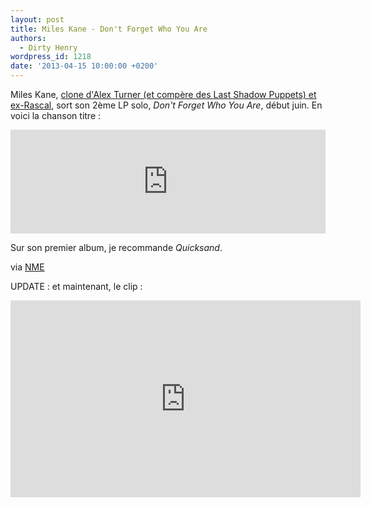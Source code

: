 ```yaml
---
layout: post
title: Miles Kane - Don't Forget Who You Are
authors:
  - Dirty Henry
wordpress_id: 1218
date: '2013-04-15 10:00:00 +0200'
---
```

Miles Kane, [clone d'Alex Turner (et compère des Last Shadow Puppets) et ex-Rascal](224), sort son 2ème LP solo, *Don't Forget Who You Are*, début juin. En voici la chanson titre :

<iframe width="100%" height="166" scrolling="no" frameborder="no" src="https://w.soundcloud.com/player/?url=http%3A%2F%2Fapi.soundcloud.com%2Ftracks%2F86365124&secret_token=s-X58Gj"></iframe>

Sur son premier album, je recommande *Quicksand*.
    
via [NME](http://www.nme.com/news/miles-kane/69665)

UPDATE : et maintenant, le clip : 

<iframe width="560" height="315" src="http://www.youtube.com/embed/zj5RKp0inTw" frameborder="0" allowfullscreen></iframe>

